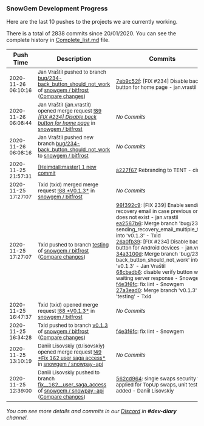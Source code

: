 
### SnowGem Development Progress

Here are the last 10 pushes to the projects we are currently working.

There is a total of 2838 commits since 20/01/2020. You can see the complete history in
 [Complete_list.md](Complete_list.md) file.

| Push Time | Description | Commits |
| --- | --- | --- |
| <sub>2020-11-26 06:10:16</sub> | <sub>Jan Vraštil pushed to branch [bug/234\-back\_button\_should\_not\_work](https://gitlab.com/snowgem/bitfrost/commits/bug/234-back_button_should_not_work) of [snowgem / bitfrost](https://gitlab.com/snowgem/bitfrost) ([Compare changes](https://gitlab.com/snowgem/bitfrost/compare/15b1ff198b5b35b50b0fd8d694573d1731657fb7...7eb9c52fa5d6c659061081d938185dc2fef3d3cb))</sub> | <sub>[7eb9c52f](https://gitlab.com/snowgem/bitfrost/-/commit/7eb9c52fa5d6c659061081d938185dc2fef3d3cb): [FIX #234] Disable back button for home page - jan.vrastil</sub> |
| <sub>2020-11-26 06:08:44</sub> | <sub>Jan Vraštil (jan.vrastil) opened merge request [!89 *[FIX #234] Disable back button for home page*](https://gitlab.com/snowgem/bitfrost/-/merge_requests/89) in [snowgem / bitfrost](https://gitlab.com/snowgem/bitfrost)</sub> | <sub>_No Commits_</sub> |
| <sub>2020-11-26 06:08:16</sub> | <sub>Jan Vraštil pushed new branch [bug/234\-back\_button\_should\_not\_work](https://gitlab.com/snowgem/bitfrost/commits/bug/234-back_button_should_not_work) to [snowgem / bitfrost](https://gitlab.com/snowgem/bitfrost)</sub> | <sub>_No Commits_</sub> |
| <sub>2020-11-25 21:57:31</sub> | <sub>[[Heimdall:master] 1 new commit](https://github.com/ciripel/Heimdall/commit/a227f67ce708f62c00b6963ca60e4195ad4ab4bd)</sub> | <sub>[a227f67](https://github.com/ciripel/Heimdall/commit/a227f67ce708f62c00b6963ca60e4195ad4ab4bd) Rebranding to TENT - ciripel</sub> |
| <sub>2020-11-25 17:27:07</sub> | <sub>Txid (txid) merged merge request [\!88 \*V0\.1\.3\*](https://gitlab.com/snowgem/bitfrost/-/merge_requests/88) in [snowgem / bitfrost](https://gitlab.com/snowgem/bitfrost)</sub> | <sub>_No Commits_</sub> |
| <sub>2020-11-25 17:27:07</sub> | <sub>Txid pushed to branch [testing](https://gitlab.com/snowgem/bitfrost/commits/testing) of [snowgem / bitfrost](https://gitlab.com/snowgem/bitfrost) ([Compare changes](https://gitlab.com/snowgem/bitfrost/compare/e09a586d5a001925466b4f2fe735e3a1cdd3fd93...27a3ead0f92049c2336038acbd298e03c65f505e))</sub> | <sub>[96f392c9](https://gitlab.com/snowgem/bitfrost/-/commit/96f392c9729ac2a6a4f3dbd80c00b015f4b1f195): [FIX 239] Enable sending recovery email in case previous one does not exist - jan.vrastil<br>[ea2567b6](https://gitlab.com/snowgem/bitfrost/-/commit/ea2567b6879a0be2340d2ebc156090e8b51cfb63): Merge branch 'bug/239-sending_recovery_email_multiple_time' into 'v0.1.3' - Txid<br>[26a0fb39](https://gitlab.com/snowgem/bitfrost/-/commit/26a0fb39f9a2dac22b60da1b6ac44e35692b880a): [FIX #234] Disable back button for Android devices - jan.vrastil<br>[34a3100d](https://gitlab.com/snowgem/bitfrost/-/commit/34a3100d4a626966c4abd5b8827d822820bcde3c): Merge branch 'bug/234-back_button_should_not_work' into 'v0.1.3' - Jan Vraštil<br>[68cbadb6](https://gitlab.com/snowgem/bitfrost/-/commit/68cbadb6faa6822a1a2516ea2c028d38659f118d): disable verify button while waiting server response - Snowgem<br>[f4e3f6fc](https://gitlab.com/snowgem/bitfrost/-/commit/f4e3f6fcac9661120dd1ae610a030540823fe5e4): fix lint - Snowgem<br>[27a3ead0](https://gitlab.com/snowgem/bitfrost/-/commit/27a3ead0f92049c2336038acbd298e03c65f505e): Merge branch 'v0.1.3' into 'testing' - Txid</sub> |
| <sub>2020-11-25 16:47:37</sub> | <sub>Txid (txid) opened merge request [\!88 \*V0\.1\.3\*](https://gitlab.com/snowgem/bitfrost/-/merge_requests/88) in [snowgem / bitfrost](https://gitlab.com/snowgem/bitfrost)</sub> | <sub>_No Commits_</sub> |
| <sub>2020-11-25 16:34:28</sub> | <sub>Txid pushed to branch [v0\.1\.3](https://gitlab.com/snowgem/bitfrost/commits/v0.1.3) of [snowgem / bitfrost](https://gitlab.com/snowgem/bitfrost) ([Compare changes](https://gitlab.com/snowgem/bitfrost/compare/68cbadb6faa6822a1a2516ea2c028d38659f118d...f4e3f6fcac9661120dd1ae610a030540823fe5e4))</sub> | <sub>[f4e3f6fc](https://gitlab.com/snowgem/bitfrost/-/commit/f4e3f6fcac9661120dd1ae610a030540823fe5e4): fix lint - Snowgem</sub> |
| <sub>2020-11-25 13:10:19</sub> | <sub>Daniil Lisovskiy (d.lisovskiy) opened merge request [\!49 \*Fix  162  user saga access\*](https://gitlab.com/snowgem/snowpay-api/-/merge_requests/49) in [snowgem / snowpay\-api](https://gitlab.com/snowgem/snowpay-api)</sub> | <sub>_No Commits_</sub> |
| <sub>2020-11-25 12:39:00</sub> | <sub>Daniil Lisovskiy pushed to branch [fix\_\_162\_\_user\_saga\_access](https://gitlab.com/snowgem/snowpay-api/commits/fix__162__user_saga_access) of [snowgem / snowpay\-api](https://gitlab.com/snowgem/snowpay-api) ([Compare changes](https://gitlab.com/snowgem/snowpay-api/compare/eb362e30e6fed697d5f229bc937f9c98a46c4804...562cd9640f4d2d2c86bb210d572f5234ce137cbe))</sub> | <sub>[562cd964](https://gitlab.com/snowgem/snowpay-api/-/commit/562cd9640f4d2d2c86bb210d572f5234ce137cbe): single swaps security fix applied for TopUp swaps, unit tests added - Daniil Lisovskiy</sub> |

_You can see more details and commits in our [Discord](https://discord.gg/zumGnbg) in **#dev-diary** channel._
